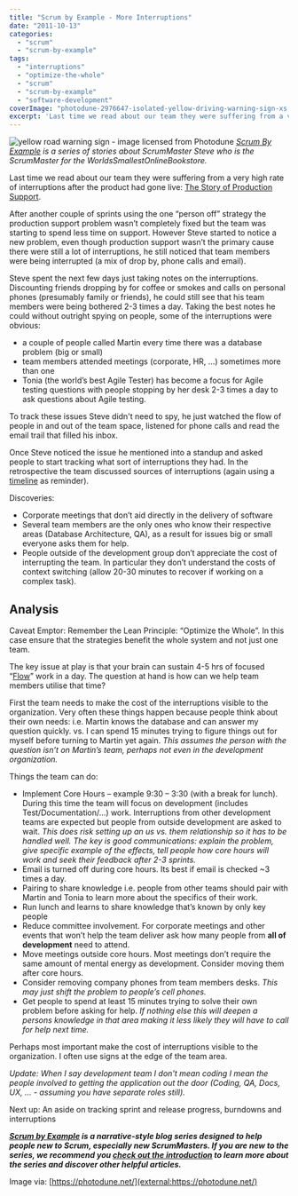 ```yaml
---
title: "Scrum by Example - More Interruptions"
date: "2011-10-13"
categories: 
  - "scrum"
  - "scrum-by-example"
tags: 
  - "interruptions"
  - "optimize-the-whole"
  - "scrum"
  - "scrum-by-example"
  - "software-development"
coverImage: "photodune-2976647-isolated-yellow-driving-warning-sign-xs.jpg"
excerpt: 'Last time we read about our team they were suffering from a very high rate of'
---
```


![yellow road warning sign - image licensed from Photodune](src/content/blog/scrum-master-tales-more-interruptions/images/photodune-2976647-isolated-yellow-driving-warning-sign-xs.jpg) _[Scrum By Example](/blog/scrum-by-example) is a series of stories about ScrumMaster Steve who is the ScrumMaster for the WorldsSmallestOnlineBookstore._

Last time we read about our team they were suffering from a very high rate of interruptions after the product had gone live: [The Story of Production Support](/blog/scrum-production-support).

After another couple of sprints using the one “person off” strategy the production support problem wasn’t completely fixed but the team was starting to spend less time on support. However Steve started to notice a new problem, even though production support wasn’t the primary cause there were still a lot of interruptions, he still noticed that team members were being interrupted (a mix of drop by, phone calls and email).

Steve spent the next few days just taking notes on the interruptions. Discounting friends dropping by for coffee or smokes and calls on personal phones (presumably family or friends), he could still see that his team members were being bothered 2-3 times a day. Taking the best notes he could without outright spying on people, some of the interruptions were obvious:

- a couple of people called Martin every time there was a database problem (big or small)
- team members attended meetings (corporate, HR, …) sometimes more than one
- Tonia (the world’s best Agile Tester) has become a focus for Agile testing questions with people stopping by her desk 2-3 times a day to ask questions about Agile testing.

To track these issues Steve didn't need to spy, he just watched the flow of people in and out of the team space, listened for phone calls and read the email trail that filled his inbox.

Once Steve noticed the issue he mentioned into a standup and asked people to start tracking what sort of interruptions they had. In the retrospective the team discussed sources of interruptions (again using a [timeline](external:https://www.energizedwork.com/weblog/2006/10/timeline-retrospective) as reminder).<!--more-->

Discoveries:

- Corporate meetings that don’t aid directly in the delivery of software
- Several team members are the only ones who know their respective areas (Database Architecture, QA), as a result for issues big or small everyone asks them for help.
- People outside of the development group don’t appreciate the cost of interrupting the team. In particular they don’t understand the costs of context switching (allow 20-30 minutes to recover if working on a complex task).

## Analysis

Caveat Emptor: Remember the Lean Principle: “Optimize the Whole”. In this case ensure that the strategies benefit the whole system and not just one team.

The key issue at play is that your brain can sustain 4-5 hrs of focused “[Flow](external:https://en.wikipedia.org/wiki/Flow_\(psychology\))” work in a day. The question at hand is how can we help team members utilise that time?

First the team needs to make the cost of the interruptions visible to the organization. Very often these things happen because people think about their own needs: i.e. Martin knows the database and can answer my question quickly. vs. I can spend 15 minutes trying to figure things out for myself before turning to Martin yet again. _This assumes the person with the question isn’t on Martin’s team, perhaps not even in the development organization._

Things the team can do:

- Implement Core Hours – example 9:30 – 3:30 (with a break for lunch). During this time the team will focus on development (includes Test/Documentation/…) work. Interruptions from other development teams are expected but people from outside development are asked to wait. _This does risk setting up an us vs. them relationship so it has to be handled well. The key is good communications: explain the problem, give specific example of the effects, tell people how core hours will work and seek their feedback after 2-3 sprints._
- Email is turned off during core hours. Its best if email is checked ~3 times a day.
- Pairing to share knowledge i.e. people from other teams should pair with Martin and Tonia to learn more about the specifics of their work.
- Run lunch and learns to share knowledge that’s known by only key people
- Reduce committee involvement. For corporate meetings and other events that won’t help the team deliver ask how many people from **all of development** need to attend.
- Move meetings outside core hours. Most meetings don’t require the same amount of mental energy as development. Consider moving them after core hours.
- Consider removing company phones from team members desks. _This may just shift the problem to people’s cell phones._
- Get people to spend at least 15 minutes trying to solve their own problem before asking for help. _If nothing else this will deepen a persons knowledge in that area making it less likely they will have to call for help next time._

Perhaps most important make the cost of interruptions visible to the organization. I often use signs at the edge of the team area.

_Update: When I say development team I don't mean coding I mean the people involved to getting the application out the door (Coding, QA, Docs, UX, ... - assuming you have separate roles still)._

Next up: An aside on tracking sprint and release progress, burndowns and interruptions

_**[Scrum by Example](/blog/category/scrum-by-example) is a narrative-style blog series designed to help people new to Scrum, especially new ScrumMasters. If you are new to the series, we recommend you [check out the introduction](/blog/scrum-by-example) to learn more about the series and discover other helpful articles.**_

Image via: [https://photodune.net/](external:https://photodune.net/)
